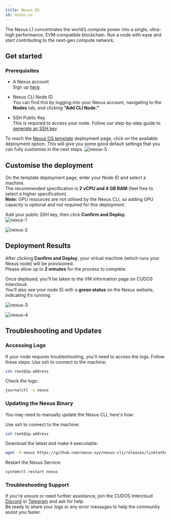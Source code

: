 ```yaml
---
title: Nexus OS
id: nexus-os
---
```

The Nexus L1 concentrates the world’s compute power into a single, ultra-high performance, EVM-compatible blockchain. Run a node with ease and start contributing to the next-gen compute network.

## Get started

### Prerequisites
- A Nexus account  
  Sign up [here](https://app.nexus.xyz/).

- Nexus CLI Node ID  
  You can find this by logging into your Nexus account, navigating to the **Nodes** tab, and clicking **“Add CLI Node.”**

- SSH Public Key  
  This is required to access your node. Follow our step-by-step guide to [generate an SSH key](https://docs.cudos.org/docs/cudos-intercloud/usage/via-user-interface/creating-an-ssh-key).
 

To reach the [Nexus OS template](https://intercloud.cudos.org/templates) deployment page, click on the available deployment option. This will give you some good default settings that you can fully customise in the next steps.
![nexus-5](@site/static/img/nexus_5.png)

## Customise the deployment
On the template deployment page, enter your Node ID and select a machine.  
The recommended specification is **2 vCPU and 4 GB RAM** (feel free to select a higher specification).  
**Note:** GPU resources are not utilised by the Nexus CLI, so adding GPU capacity is optional and not required for this deployment.


Add your public SSH key, then click **Confirm and Deploy**.  
![nexus-1](@site/static/img/nexus_1.png)

![nexus-2](@site/static/img/nexus_2.png)

## Deployment Results

After clicking **Confirm and Deploy**, your virtual machine (which runs your Nexus node) will be provisioned.  
Please allow up to **2 minutes** for the process to complete.

Once deployed, you’ll be taken to the VM information page on CUDOS Intercloud.  
You’ll also see your node ID with a **green status** on the Nexus website, indicating it’s running.

![nexus-3](@site/static/img/nexus_3.png)

![nexus-4](@site/static/img/nexus_4.png)

## Troubleshooting and Updates
### Accessing Logs
If your node requires troubleshooting, you'll need to access the logs. Follow these steps:
Use ssh to connect to the machine:
```bash
ssh root@ip-address
```
Check the logs:
```bash
journalctl -u nexus
```

### Updating the Nexus Binary
You may need to manually update the Nexus CLI, here's how:

Use ssh to connect to the machine:
```bash
ssh root@ip-address
```
Download the latest and make it executable:
```bash
wget -O nexus https://github.com/nexus-xyz/nexus-cli/releases/linktothelatestnexusbinaryforlinuxx86 && chmod +x nexus && mv nexus /usr/local/bin/nexus 
```
Restart the Nexus Service:
```bash
systemctl restart nexus
```

### Troubleshooting Support
If you're unsure or need further assistance, join the CUDOS Intercloud [Discord](https://discord.com/invite/cudos) or [Telegram](https://t.me/cudostelegram) and ask for help.  
Be ready to share your logs or any error messages to help the community assist you faster.
